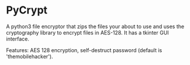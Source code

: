 # PyCrypt
A python3 file encryptor that zips the files your about to use and uses the cryptography library to encrypt files in AES-128. It has a tkinter GUI interface.

Features: AES 128 encryption, self-destruct password (default is 'themobilehacker').
